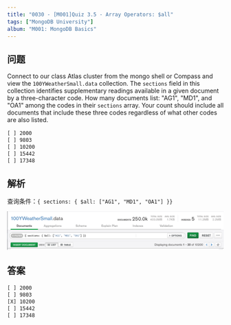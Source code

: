 ```yaml
---
title: "0030 - [M001]Quiz 3.5 - Array Operators: $all"
tags: ["MongoDB University"]
album: "M001: MongoDB Basics"
---
```


## 问题

Connect to our class Atlas cluster from the mongo shell or Compass and view the `100YWeatherSmall.data` collection. The `sections` field in this collection identifies supplementary readings available in a given document by a three-character code. How many documents list: "AG1", "MD1", and "OA1" among the codes in their `sections` array. Your count should include all documents that include these three codes regardless of what other codes are also listed.

```
[ ] 2000
[ ] 9803
[ ] 10200
[ ] 15442
[ ] 17348
```

## 解析

查询条件：`{ sections: { $all: ["AG1", "MD1", "OA1"] }}`

![](/assets/images/2019/0030/answer.png)

## 答案

```
[ ] 2000
[ ] 9803
[X] 10200
[ ] 15442
[ ] 17348
```
